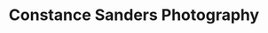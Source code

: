 ---
title: "Constance Sanders Photography"
url: /bellevue/constance-sanders-photography/
shop: craft
---